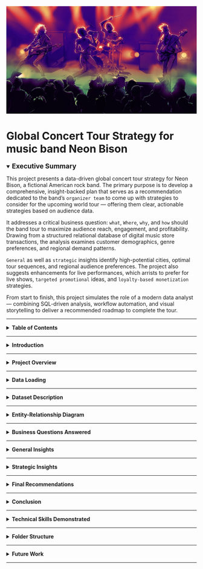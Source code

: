 <img src="Rock-Band-Project.jpg" alt="Neon Bison Global Tour Banner" style="width:100%; max-height:400px; object-fit:cover;" />

# Global Concert Tour Strategy for music band Neon Bison

<details open>
<summary><strong><span style="font-size: 1.25em;">Executive Summary</span></strong></summary>

This project presents a data-driven global concert tour strategy for Neon Bison, a fictional American rock band. The primary purpose is to develop a comprehensive, insight-backed plan that serves as a recommendation dedicated to the band’s `organizer team` to come up with strategies to consider for the upcoming world tour — offering them clear, actionable strategies based on audience data.

It addresses a critical business question: `what`, `Where`, `why`, and `how` should the band tour to maximize audience reach, engagement, and profitability. Drawing from a structured relational database of digital music store transactions, the analysis examines customer demographics, genre preferences, and regional demand patterns.

`General` as well as `strategic` insights identify high-potential cities, optimal tour sequences, and regional audience preferences. The project also suggests enhancements for live performances, which arrists to prefer for live shows, `targeted promotional` ideas, and `loyalty-based monetization` strategies.

From start to finish, this project simulates the role of a modern data analyst — combining SQL-driven analysis, workflow automation, and visual storytelling to deliver a recommended roadmap to complete the tour.

</details>

---

<details>
<summary><strong>Table of Contents</strong></summary>

- [Introduction](#introduction)
- [Project Overview](#project-overview)  
- [Data Loading](#data-loading)  
- [Dataset Description](#dataset-description)  
- [Entity-Relationship Diagram](#entity-relationship-diagram)  
- [Business Questions Answered](#business-questions-answered)  
- [General Insights](#general-insights)  
- [Strategic Insights](#strategic-insights)
- [Final Recommendations](#final-recommendations)
- [Technical Skills Demonstrated](#technical-skills-demonstrated)
- [Conclusion](#conclusion)  
- [Folder Structure](#folder-structure)
- [Future Work](#future-work)

</details>

---

<a id="introduction"></a>
<details>
<summary><strong>
Introduction</strong></summary>

A data-driven analytics project focused on designing the **optimal global concert tour strategy** for *Neon Bison*, a fictional American rock band. Using real-world digital music store data, this project uncovers customer spending patterns, genre preferences, and high-potential cities — enabling smart tour scheduling, geo-targeted promotions, and fan engagement strategies.

The **primary purpose** of this project is to have a recommended features to optimize the characteristics and planning of an upcoming world tour to be more **effective**, **profitable**, and **entertaining**.

This project simulates a real-world music business scenario and demonstrates how structured SQL analysis can be used to make **profitable touring decisions**.

</details>

---

<a id="project-overview"></a>
<details>
<summary><strong>Project Overview</strong></summary>

**Business Objective**  
To design a profitable, data-backed concert tour for *Neon Bison* by identifying the most promising countries, cities, and fan segments across the world.

**Background**  
*Neon Bison*, an emerging American rock band, is planning its next international concert tour. Instead of relying solely on intuition or past performance, the management team aims to use transactional music store data to understand where their strongest and most valuable fan bases are located.

**Analytical Approach**  
Using structured SQL queries on a relational database that mirrors a global digital music platform, this project analyzes:

- Countries and cities with the highest music-related revenue  
- Top-spending customers and their geographic concentration  
- Regional dominance of music genres, especially Rock  
- Commercial performance of artists and albums by market  
- Customer behavior insights across genre and format preferences  

**Outcome**  
The analysis results in a strategic roadmap for Neon Bison’s global concert tour. By aligning their performance schedule with high-revenue markets and loyal fan clusters, the band can maximize ticket sales, merchandising opportunities, and marketing efficiency.

</details>




---

<a id="data-loading"></a>
<details>
<summary><strong>Data Loading</strong></summary>

This section demonstrates how the dataset was imported and loaded to `PostgreSQL` database locally before our analysis. First a database was created and then we used automation for uploading the .CSV files using `Python` on the `Jupyter Notebook`. We used the `SQLAlchemy` library to import the functions to have the files path and do the task for us. 


<div style="padding-left: 5em;">
  <details open>
    <summary><strong>Snapshot of Data Loading onto database using Python (click to open)</strong></summary>
    <img src="validation/loading_onto_batabase.png" alt="ABCDE">
  </details>
</div>


You can preview the automation steps in action here:  
🎥 **[Watch the video on YouTube](https://youtu.be/SzcM7h5wIxY?si=QEMQKyq-n09Kvpln)** (right-click or Ctrl+Click to open in a new tab)

[![Watch the video](https://img.youtube.com/vi/SzcM7h5wIxY/0.jpg)](https://youtu.be/SzcM7h5wIxY?si=QEMQKyq-n09Kvpln)

---

Additionally, a local copy of the video is included in the repository:

<video width="100%" height="400" controls>
  <source src="validation/data_loading.mp4" type="video/mp4">
  Your browser does not support the video tag.
</video>

</details>


---

<a id="dataset-description"></a>
<details>
<summary><strong>Dataset Description</strong></summary>

The dataset resembles a digital music store with the following key tables:

| Table                   | Description                                                  |
|-------------------------|--------------------------------------------------------------|
| customer              | Customer info, country, contact details, and rep IDs         |
| invoice               | Purchase transactions, billing countries, totals             |
| invoice_line          | Individual line items in each invoice (track, price, qty)    |
| track                 | Metadata of tracks: album, genre, composer, duration         |
| album                 | Albums and their corresponding artists                       |
| artist                | Artist names                                                 |
| genre                 | Genres (e.g., Rock, Jazz, Pop)                               |
| media_type            | Format of music (MP3, AAC, etc.)                             |
| employee              | Store employees, reps, and hierarchy                         |
| playlist, playlist_track | Playlist metadata and track mapping               |

> Key CSV files ( Available in data/ folder):  
> customer.csv, invoice.csv, invoice_line.csv, track.csv, album.csv, artist.csv, genre.csv,  
> media_type.csv, employee.csv, playlist.csv, playlist_track.csv

</details>

---

<a id="entity-relationship-diagram"></a>
<details>
<summary><strong>Entity-Relationship Diagram</strong></summary>

Below is the database schema showcasing relationships between all tables:

![Schema Diagram](schema_diagram.png)

</details>

---

<a id="business-questions-answered"></a>
<details>
<summary><strong>Business Questions Answered</strong></summary>

### Genre & Track Trends <sub><em> (Click on the question to see the answers directly)</em></sub>

<div style="padding-left: 5em;">
  <details>
    <summary><strong>Genre with Highest Revenues</strong></summary>
    <img src="outputs/Q1.jpg" alt="Genre with Highest Revenues">
  </details>
</div>
<div style="padding-left: 5em;">
  <details>
    <summary><strong>Genre with Low Volume but High Revenue</strong></summary>
    <img src="outputs/Q2.jpg" alt="Genre with Low Volume but High Revenue">
  </details>
</div>
<div style="padding-left: 5em;">
  <details>
    <summary><strong>Tracks Purchased Most Number of Times</strong></summary>
    <img src="outputs/Q3.jpg" alt="Tracks Purchased Most Number of Times">
  </details>
</div>
<div style="padding-left: 5em;">
  <details>
    <summary><strong>Songs longer than Average Song Length</strong></summary>
    <img src="outputs/Q4.jpg" alt="Songs longer than Average Song Length">
  </details>
</div>
<div style="padding-left: 5em;">
  <details>
    <summary><strong>All Rock Music Listeners Data</strong></summary>
    <img src="outputs/Q5.jpg" alt="All Rock Music Listeners Data">
  </details>
</div>

### Artist & Album Performance <sub><em> (Click on the question to see the answers directly)</em></sub>

<div style="padding-left: 5em;">
  <details>
    <summary><strong>Albums with Highest Revenue Per Track</strong></summary>
    <img src="outputs/Q6.jpg" alt="Albums with Highest Revenue Per Track">
  </details>
</div>
<div style="padding-left: 5em;">
  <details>
    <summary><strong>Artists With Highest Revenue</strong></summary>
    <img src="outputs/Q7.jpg" alt="Artists With Highest Revenue">
  </details>
</div>
<div style="padding-left: 5em;">
  <details>
    <summary><strong>Top 10 Rock artists by song numbers</strong></summary>
    <img src="outputs/Q8.jpg" alt="Top 10 Rock artists by song numbers">
  </details>
</div>
<div style="padding-left: 5em;">
  <details>
    <summary><strong>Artists with Most Number of Appearences in Invoices</strong></summary>
    <img src="outputs/Q9.jpg" alt="Artists with Most Number of Appearences in Invoices">
  </details>
</div>
<div style="padding-left: 5em;">
  <details>
    <summary><strong>Customer Spending on Each Artist</strong></summary>
    <img src="outputs/Q10.jpg" alt="Customer Spending on Each Artist">
  </details>
</div>

### Customer Insights & Segmentation <sub><em> (Click on the question to see the answers directly)</em></sub>

<div style="padding-left: 5em;">
  <details>
    <summary><strong>Highest Spending Customer of All Time</strong></summary>
    <img src="outputs/Q11.jpg" alt="Highest Spending Customer of All Time">
  </details>
</div>
<div style="padding-left: 5em;">
  <details>
    <summary><strong>Customers with Single or Multiple Purchases</strong></summary>
    <img src="outputs/Q13.jpg" alt="Customers with Single or Multiple Purchases">
  </details>
</div>
<div style="padding-left: 5em;">
  <details>
    <summary><strong>Top Spenders From Each Country</strong></summary>
    <img src="outputs/Q14.jpg" alt="Top Spenders From Each Country">
  </details>
</div>

### Geographic Market Analysis <sub><em> (Click on the question to see the answers directly)</em></sub>

<div style="padding-left: 5em;">
  <details>
    <summary><strong>Country Wise Top Spenders on Music</strong></summary>
    <img src="outputs/Q14.jpg" alt="Country Wise Top Spenders on Music">
  </details>
</div>
<div style="padding-left: 5em;">
  <details>
    <summary><strong>Country Wise Most Popular Genre</strong></summary>
    <img src="outputs/Q16.jpg" alt="Country Wise Most Popular Genre">
  </details>
</div>
<div style="padding-left: 5em;">
  <details>
    <summary><strong>Country With Most Invoices</strong></summary>
    <img src="outputs/Q17.jpg" alt="Country With Most Invoices">
  </details>
</div>
<div style="padding-left: 5em;">
  <details>
    <summary><strong>Country Wise Average Revenue</strong></summary>
    <img src="outputs/Q18.jpg" alt="Country Wise Average Revenue">
  </details>
</div>
<div style="padding-left: 5em;">
  <details>
    <summary><strong>City With The Best Customers</strong></summary>
    <img src="outputs/Q19.jpg" alt="City With The Best Customers">
  </details>
</div>

### Financial Insights <sub><em> (Click on the question to see the answers directly)</em></sub>

<div style="padding-left: 5em;">
  <details>
    <summary><strong>Top 3 Values of Invoice</strong></summary>
    <img src="outputs/Q20.jpg" alt="Top 3 Values of Invoice">
  </details>
</div>

### Operational Utilities <sub><em> (Click on the question to see the answers directly)</em></sub>

<div style="padding-left: 5em;">
  <details>
    <summary><strong>Senior Most Employee in the band</strong></summary>
    <img src="outputs/Q21.jpg" alt="Senior Most Employee in the band">
  </details>
</div>

</details>





---

<a id="general-insights"></a>
<details>
<summary><strong>General Insights</strong></summary>

1. `Rock` leads all genres in both sales volume and revenue contribution.
2. `Jazz` and `Classical` genres, while not top-selling, generate high average revenue per track, indicating niche but valuable appeal.
3. The `United States` and `Canada` have the most active and highest-spending customers, followed by `Brazil` and `Germany`.
4. Cities like `São Paulo`, `Edmonton`, and `Prague` show standout average spend per customer, revealing deeper engagement despite smaller populations.
5. Artists such as `Queen` and `Led Zeppelin` consistently appear in high-revenue albums, highlighting strong catalog longevity.
6. Albums like `Cake: B-Sides` and `Rarities` earn significantly more revenue per track, suggesting that rare or curated content has strong market demand.
7. Customers such as `Aaron Mitchell` and `Bjørn Hansen` exhibit diverse music interests across multiple genres.
8. `Rock` buyers tend to be repeat purchasers, suggesting high potential for long-term engagement with this segment.
9. `František Wichterlová` and `Luis Rojas` emerge as outlier high-spenders, despite moderate purchase frequency, indicating opportunities for targeted experiences.

</details>

---

<a id="strategic-insights"></a>
<details>
<summary><strong>Strategic Insights</strong></summary>

1. `North America` offers a strong starting point due to high activity, particularly in the USA and Canada, with both large customer bases and deep engagement.
2. `Brazil` and `Germany` stand out as valuable secondary markets, combining a growing customer base with solid revenue potential.
3. Specific `European` cities like `Prague` and `Berlin` reveal niche but profitable audiences, making them ideal for exclusive or targeted events.
4. Customers who purchase across `multiple genres` present an opportunity to promote `exploratory` or `genre-mixed playlists`, encouraging further engagement.
5. `Rock` genre loyalty can support returning customer strategies, such as `early announcements` or `priority ticketing` for known fans.
6. High average revenue per track for `Jazz` and `Classical` points to the viability of premium or `limited-edition offerings` in select regions.
7. High-value spenders highlight the importance of `personalized incentives`, even when purchase frequency is modest. It can be utilised by branding to gain more potential customers and secure profitability in the long-term financial space.

</details>

---

<a id="final-recommendations"></a>

<details>
<summary><strong>Final Recommendations</strong></summary>

[**_(For better experience, click here to view the presentation report as a PDF)_**](report/report_presentation.pdf)

- **Launch the Tour in the USA and Canada**  
  Focus on cities like New York, Chicago, and Toronto that combine strong purchase volumes and consistent customer engagement.

- **Prioritize Brazil and Europe in the Next Phases**  
  São Paulo and Brasília show strong average spend. European cities like Prague and Berlin offer niche but high-spending audiences.

- **Create Digital Pre-Tour Campaigns**  
  Share behind-the-scenes footage, regional playlists, and early previews tailored to the favorite genres of each location to boost anticipation.

- **Recognize Loyal and High-Spending Fans**  
  Offer early ticket access or exclusive merchandise to top customers like Luis Rojas and František Wichterlová, and to repeat Rock genre buyers.

- **Design a Tiered Loyalty Program**  
  Introduce Bronze, Silver, and Gold tiers with benefits like VIP access, merch discounts, and digital perks based on total spend and genre diversity.

- **Host Exclusive Events in Select Markets**  
  Use collector albums and high-revenue genres to plan limited-entry shows or acoustic sessions in high-value cities like Edmonton and Prague.

</details>


---


<a id="conclusion"></a>

<details>
<summary><strong>Conclusion</strong></summary>

This project demonstrates how structured SQL analytics can translate raw transactional data into meaningful business decisions. 

By analyzing listener behavior, regional market potential, and revenue patterns, Neon Bison can design more effective concert tours, improve fan targeting, and identify high-value customer segments. 

The methodology showcased here is scalable and adaptable to other artists or industries seeking to leverage relational databases for strategic growth.

</details>

---

<a id="technical-skills-demonstrated"></a>
<details>
<summary><strong>Technical Skills Demonstrated</strong></summary>

**SQL Skills**  
- Multi-table joins using `INNER JOIN`, `LEFT JOIN`  
- Aggregation and filtering using `GROUP BY`, `HAVING`  
- Window functions such as `ROW_NUMBER`, `RANK` for advanced analytics  
- Common Table Expressions `(CTEs)` for modular and readable queries  
- `Query optimization`, sorting, and formatting of outputs for clarity  

**Data Workflow & Tools**  
- Used `Jupyter Notebook` and `Python` to automate bulk data loading into `PostgreSQL`
- Used `ORM` libraries like `SQL Alchemy` for data faster data loading
- Set up and analyzed datasets within a locally hosted database
- Utilized AI tools like `ChatGPT` to accelerate query design and enhance productivity  

**Conceptual Foundations**  
- Applied core `DBMS (Database Management System)` principles to model relationships across tables

**AI Tools Used**
- Used `ChatGPT` to design and optimize `SQL` queries
- Generated initial `visualizations` & `documentation` with AI suggestions


</details>


---


<a id="folder-structure"></a>
<details>
<summary><strong>Folder Structure</strong></summary>

```bash
music-sales-analysis/
├── data/                               # Raw CSV files (source tables)
│   ├── album.csv
│   ├── artist.csv
│   ├── customer.csv
│   ├── employee.csv
│   ├── genre.csv
│   ├── invoice.csv
│   ├── invoice_line.csv
│   ├── media_type.csv
│   ├── playlist.csv
│   ├── playlist_track.csv
│   └── track.csv
│
├── queries/                            # SQL scripts answering business questions
│   ├── 01_Genre_Highest_Revenue.sql
│   ├── 02_Genre_High_Value_Low_Volume.sql
│   ├── 03_Most_Purchased_Tracks.sql
│   ├── 04_Songs_Longer_Than_Average.sql
│   ├── 05_All_Rock_Music_Listeners.sql
│   ├── 06_Albums_Highest_Revenue_Per_Track.sql
│   ├── 07_Artists_Highest_Revenue.sql
│   ├── 08_Top10_Rock_Artists_By_Tracks.sql
│   ├── 09_Artists_Most_Invoice_Appearances.sql
│   ├── 10_Customer_Spending_Per_Artist.sql
│   ├── 11_Top_Spending_Customers.sql
│   ├── 12_Highest_Spending_Customers.sql
│   ├── 13_Customers_Single_vs_Multiple_Purchases.sql
│   ├── 14_Top_Spenders_By_Country.sql
│   ├── 15_Top_Spenders_Per_Country.sql
│   ├── 16_Most_Popular_Genre_Per_Country.sql
│   ├── 17_Country_With_Most_Invoices.sql
│   ├── 18_Country_Wise_Average_Revenue.sql
│   ├── 19_Best_Customers_By_City.sql
│   ├── 20_Top_3_Invoice_Values.sql
│   └── 21_Senior_Most_Employee.sql
|
├── report/                             # Overall presentation of this project in a PowerPoint file
│   ├── Report-For-World-Neon-Bison-Tour-Analysis.pptx
│
|
├── outputs/                            # Visual output (JPG) for each query
│   ├── Q1.jpg
│   ├── Q2.jpg
│   ├── Q3.jpg
│   ├── Q4.jpg
│   ├── Q5.jpg
│   ├── Q6.jpg
│   ├── Q7.jpg
│   ├── Q8.jpg
│   ├── Q9.jpg
│   ├── Q10.jpg
│   ├── Q11.jpg
│   ├── Q12.jpg
│   ├── Q13.jpg
│   ├── Q14.jpg
│   ├── Q15.jpg
│   ├── Q16.jpg
│   ├── Q17.jpg
│   ├── Q18.jpg
│   ├── Q19.jpg
│   ├── Q20.jpg
│   └── Q21.jpg
│
├── validation/                         # Data setup & validation resources
│   ├── Notebook File for Data Upload.ipynb
│   └── Python Automated Table Creation & Data Fill Up on Jupyter Notebook.mp4
│
├── Rock-Band-Project.jpg
├── schema_diagram.png                  # Database schema/ER diagram
└── README.md                           # Project overview and documentation


---

<a id="conclusion"></a>

<details> <summary><strong>Conclusion</strong></summary>
This project showcases how relational database analysis can drive actionable music industry strategies. By analyzing purchase patterns, customer geography, genre preferences, and artist performance, bands like Neon Bison can make data-driven decisions for touring, pricing, and promotion.

</details>
```
</details>

---

<a id="future-work"></a>
<details>
<summary><strong>Future Work</strong></summary>

<ul>

<li>Integrate real-time streaming data to reflect evolving listener trends.</li>
<li>Perform sentiment analysis on social media to predict audience reactions.</li>
<li>Expand the dataset with more recent artist and tour performance data.</li>
<li>Optimize ticket pricing using predictive modeling techniques.</li>

</ul>

</details>

---
